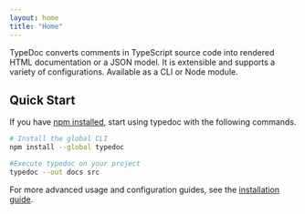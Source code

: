 ```yaml
---
layout: home
title: "Home"
---
```


<p class="lead">
TypeDoc converts comments in TypeScript source code into rendered HTML documentation or a JSON
model. It is extensible and supports a variety of configurations. Available as a CLI or Node module.
</p>

## Quick Start

If you have [npm installed](https://www.npmjs.com/get-npm), start using typedoc with the following commands.

```bash
# Install the global CLI
npm install --global typedoc

#Execute typedoc on your project
typedoc --out docs src
```

For more advanced usage and configuration guides, see the [installation guide](./guides/installation).
